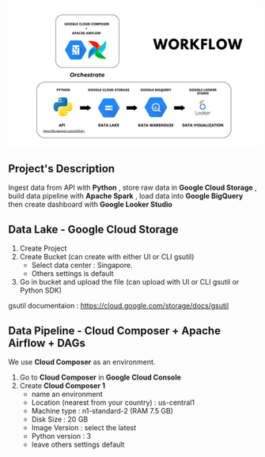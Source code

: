 ![Workflow Cover](img/data-engineer-project-google-services-workflow.jpeg)

## Project's Description
Ingest data from API with **Python** , store raw data in **Google Cloud Storage** , build data pipeline with **Apache Spark** , load data into **Google BigQuery** then create dashboard with **Google Looker Studio**

## Data Lake - Google Cloud Storage
1. Create Project
2. Create Bucket (can create with either UI or CLI gsutil)
   - Select data center : Singapore.
   - Others settings is default
3. Go in bucket and upload the file (can upload with UI or CLI gsutil or Python SDK)

gsutil documentaion : https://cloud.google.com/storage/docs/gsutil

## Data Pipeline - Cloud Composer + Apache Airflow + DAGs
We use **Cloud Composer** as an environment.
1. Go to **Cloud Composer** in **Google Cloud Console**
2. Create **Cloud Composer 1**
   - name an environment
   - Location (nearest from your country) : us-central1
   - Machine type : n1-standard-2 (RAM 7.5 GB)
   - Disk Size : 20 GB
   - Image Version : select the latest
   - Python version : 3
   - leave others settings default
